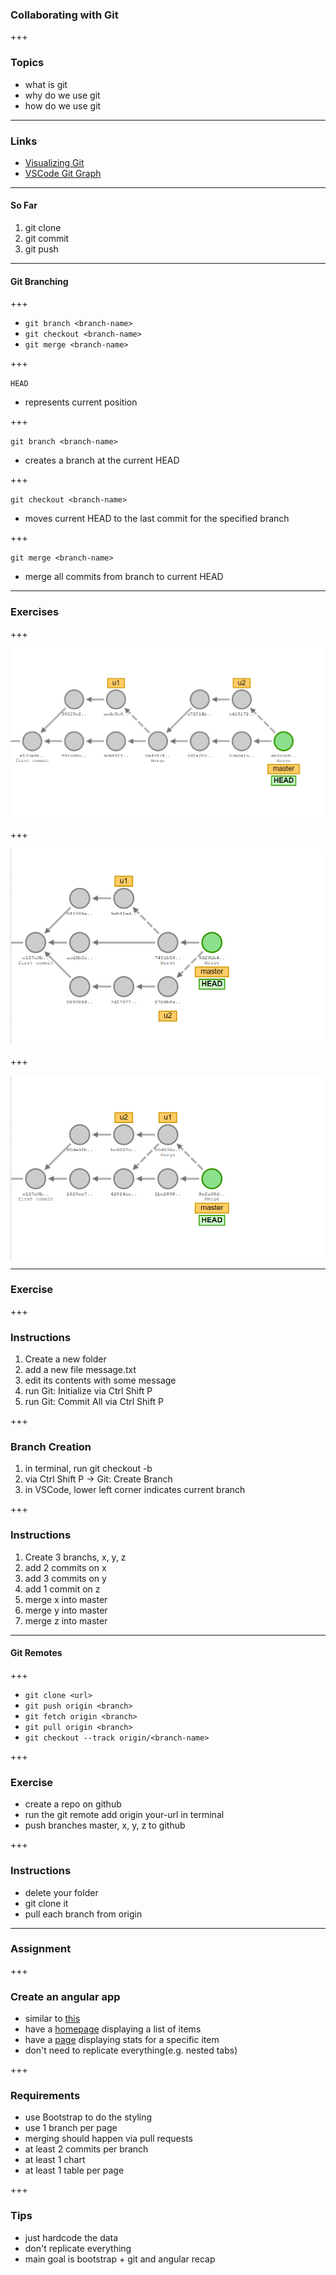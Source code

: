### Collaborating with Git

+++

### Topics

- what is git
- why do we use git
- how do we use git

---

### Links

- [Visualizing Git](https://git-school.github.io/visualizing-git/)
- [VSCode Git Graph](https://marketplace.visualstudio.com/items?itemName=mhutchie.git-graph)

---

#### So Far

1. git clone
2. git commit
3. git push

---

#### Git Branching

+++

- `git branch <branch-name>`
- `git checkout <branch-name>`
- `git merge <branch-name>`

+++

`HEAD`

- represents current position

+++

`git branch <branch-name>`

- creates a branch at the current HEAD

+++

`git checkout <branch-name>`

- moves current HEAD to the last commit for the specified branch

+++

`git merge <branch-name>`

- merge all commits from branch to current HEAD

---

### Exercises

+++

![commit-1](./exercise-1.png)

+++

![commit-2](./exercise-2.png)

+++

![commit-3](./exercise-3.png)

---

### Exercise

+++

### Instructions

1. Create a new folder
2. add a new file <span class="text-gold">message.txt</span>
3. edit its contents with some message
4. run <span class="text-blue">Git: Initialize</span> via <span class="text-blue">Ctrl Shift P</span>
5. run <span class="text-blue">Git: Commit All</span> via <span class="text-blue">Ctrl Shift P</span>

+++

### Branch Creation

1. in terminal, run <span class="text-blue">git checkout -b <branch-name></span>
2. via <span class="text-blue">Ctrl Shift P</span> -> <span class="text-blue">Git: Create Branch</span>
3. in VSCode, lower left corner indicates current branch

+++

### Instructions

1. Create 3 branchs, <span class="text-blue">x</span>, <span class="text-blue">y</span>, <span class="text-blue">z</span>
2. add 2 commits on <span class="text-blue">x</span>
3. add 3 commits on <span class="text-blue">y</span>
4. add 1 commit on <span class="text-blue">z</span>
5. merge <span class="text-blue">x</span> into <span class="text-blue">master</span>
6. merge <span class="text-blue">y</span> into <span class="text-blue">master</span>
7. merge <span class="text-blue">z</span> into <span class="text-blue">master</span>

---

#### Git Remotes

+++

- `git clone <url>`
- `git push origin <branch>`
- `git fetch origin <branch>`
- `git pull origin <branch>`
- `git checkout --track origin/<branch-name>`

+++

### Exercise

- create a repo on github
- run the <span class="text-blue">git remote add origin your-url</span> in terminal
- push branches <span class="text-blue">master</span>, <span class="text-blue">x</span>, <span class="text-blue">y</span>, <span class="text-blue">z</span> to github

+++

### Instructions

- delete your folder
- git clone it
- pull each branch from origin

---

### Assignment

+++

### Create an angular app

- similar to [this](https://coinmarketcap.com/)
- have a [homepage](https://coinmarketcap.com/) displaying a list of items
- have a [page](https://coinmarketcap.com/currencies/bitcoin/) displaying stats for a specific item
- don't need to replicate everything(e.g. nested tabs)

+++

### Requirements

- use Bootstrap to do the styling
- use 1 branch per page
- merging should happen via pull requests
- at least 2 commits per branch
- at least 1 chart 
- at least 1 table per page

+++

### Tips

- just hardcode the data
- don't replicate everything
- main goal is bootstrap + git and angular recap




